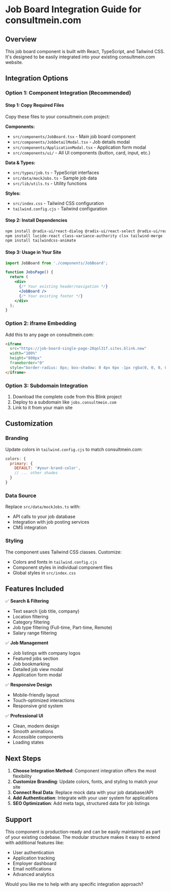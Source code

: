 # Job Board Integration Guide for consultmein.com

## Overview
This job board component is built with React, TypeScript, and Tailwind CSS. It's designed to be easily integrated into your existing consultmein.com website.

## Integration Options

### Option 1: Component Integration (Recommended)

#### Step 1: Copy Required Files
Copy these files to your consultmein.com project:

**Components:**
- `src/components/JobBoard.tsx` - Main job board component
- `src/components/JobDetailModal.tsx` - Job details modal
- `src/components/ApplicationModal.tsx` - Application form modal
- `src/components/ui/` - All UI components (button, card, input, etc.)

**Data & Types:**
- `src/types/job.ts` - TypeScript interfaces
- `src/data/mockJobs.ts` - Sample job data
- `src/lib/utils.ts` - Utility functions

**Styles:**
- `src/index.css` - Tailwind CSS configuration
- `tailwind.config.cjs` - Tailwind configuration

#### Step 2: Install Dependencies
```bash
npm install @radix-ui/react-dialog @radix-ui/react-select @radix-ui/react-slider
npm install lucide-react class-variance-authority clsx tailwind-merge
npm install tailwindcss-animate
```

#### Step 3: Usage in Your Site
```jsx
import JobBoard from './components/JobBoard';

function JobsPage() {
  return (
    <div>
      {/* Your existing header/navigation */}
      <JobBoard />
      {/* Your existing footer */}
    </div>
  );
}
```

### Option 2: iframe Embedding

Add this to any page on consultmein.com:

```html
<iframe 
  src="https://job-board-single-page-28qol31f.sites.blink.new" 
  width="100%" 
  height="800px" 
  frameborder="0"
  style="border-radius: 8px; box-shadow: 0 4px 6px -1px rgba(0, 0, 0, 0.1);">
</iframe>
```

### Option 3: Subdomain Integration

1. Download the complete code from this Blink project
2. Deploy to a subdomain like `jobs.consultmein.com`
3. Link to it from your main site

## Customization

### Branding
Update colors in `tailwind.config.cjs` to match consultmein.com:
```javascript
colors: {
  primary: {
    DEFAULT: '#your-brand-color',
    // ... other shades
  }
}
```

### Data Source
Replace `src/data/mockJobs.ts` with:
- API calls to your job database
- Integration with job posting services
- CMS integration

### Styling
The component uses Tailwind CSS classes. Customize:
- Colors and fonts in `tailwind.config.cjs`
- Component styles in individual component files
- Global styles in `src/index.css`

## Features Included

✅ **Search & Filtering**
- Text search (job title, company)
- Location filtering
- Category filtering
- Job type filtering (Full-time, Part-time, Remote)
- Salary range filtering

✅ **Job Management**
- Job listings with company logos
- Featured jobs section
- Job bookmarking
- Detailed job view modal
- Application form modal

✅ **Responsive Design**
- Mobile-friendly layout
- Touch-optimized interactions
- Responsive grid system

✅ **Professional UI**
- Clean, modern design
- Smooth animations
- Accessible components
- Loading states

## Next Steps

1. **Choose Integration Method**: Component integration offers the most flexibility
2. **Customize Branding**: Update colors, fonts, and styling to match your site
3. **Connect Real Data**: Replace mock data with your job database/API
4. **Add Authentication**: Integrate with your user system for applications
5. **SEO Optimization**: Add meta tags, structured data for job listings

## Support

This component is production-ready and can be easily maintained as part of your existing codebase. The modular structure makes it easy to extend with additional features like:

- User authentication
- Application tracking
- Employer dashboard
- Email notifications
- Advanced analytics

Would you like me to help with any specific integration approach?